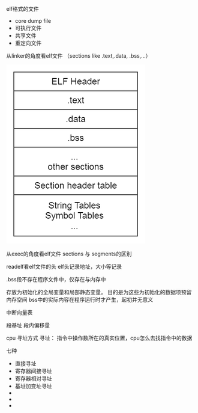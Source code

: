 elf格式的文件
+ core dump file
+ 可执行文件
+ 共享文件
+ 重定向文件

从linker的角度看elf文件 （sections like .text,.data, .bss,...）

![image](elf.png)

从exec的角度看elf文件
sections 与 segments的区别


readelf看elf文件的头
elf头记录地址，大小等记录  

.bss段不存在程序文件中，仅存在与内存中

存放为初始化的全局变量和局部静态变量。
目的是为这些为初始化的数据项预留内存空间
bss中的实际内容在程序运行时才产生，起初并无意义

中断向量表

段基址 段内偏移量

cpu 寻址方式
寻址： 指令中操作数所在的真实位置，cpu怎么去找指令中的数据

七种
+ 直接寻址
+ 寄存器间接寻址
+ 寄存器相对寻址
+ 基址加变址寻址
+ 
+
+
